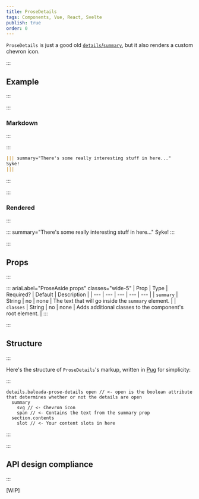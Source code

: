 ```yaml
---
title: ProseDetails
tags: Components, Vue, React, Svelte
publish: true
order: 0
---
```


`ProseDetails` is just a good old [`details`/`summary`](https://developer.mozilla.org/en-US/docs/Web/HTML/Element/details), but it also renders a custom chevron icon.

:::
## Example
:::

:::
### Markdown
:::

:::
```md
||| summary="There's some really interesting stuff in here..."
Syke!
|||
```
:::

:::
### Rendered
:::

::: summary="There's some really interesting stuff in here..."
Syke!
:::


:::
## Props
:::

::: ariaLabel="ProseAside props" classes="wide-5"
| Prop | Type | Required? | Default | Description |
| --- | --- | --- | --- | --- |
| `summary` | String | no | none | The text that will go inside the `summary` element. |
| `classes` | String | no | none | Adds additional classes to the component's root element. |
:::


:::
## Structure
:::

Here's the structure of `ProseDetails`'s markup, written in [Pug](https://github.com/pugjs/pug#syntax) for simplicity:

:::
```pug
details.baleada-prose-details open // <- open is the boolean attribute that determines whether or not the details are open
  summary
    svg // <- Chevron icon
    span // <- Contains the text from the summary prop
  section.contents
    slot // <- Your content slots in here
```
:::



:::
## API design compliance
:::

[WIP]

<!-- ::: ariaLabel="A table showing ProseAside's API design compliance"  classes="wide-1 wide-3"
| Spec | Compliance status | Notes |
| --- | --- | --- |
::: -->